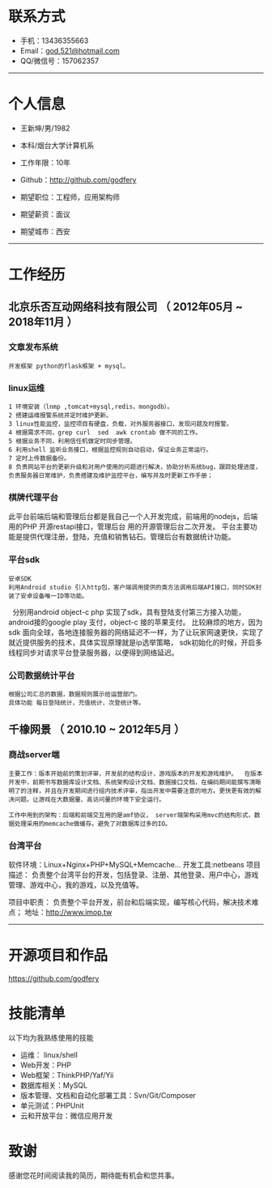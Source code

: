 
# 联系方式


- 手机：13436355663 
- Email：god.521@hotmail.com 
- QQ/微信号：157062357

---

# 个人信息

 - 王新坤/男/1982 
 - 本科/烟台大学计算机系 
 - 工作年限：10年

 - Github：http://github.com/godfery

 - 期望职位：工程师，应用架构师
 - 期望薪资：面议
 - 期望城市：西安

---

# 工作经历


## 北京乐否互动网络科技有限公司 （ 2012年05月 ~ 2018年11月 ）

### 文章发布系统
    开发框架 python的flask框架 + mysql。

### linux运维
    1 环境安装（lnmp ,tomcat+mysql,redis，mongodb）。
    2 搭建运维报警系统并定时维护更新。
    3 linux性能监控，监控项目有硬盘，负载，对外服务器接口，发现问题及时报警。
    4 根据需求不同，grep curl  sed  awk crontab 做不同的工作。
    5 根据业务不同，利用信任机做定时同步管理。
    6 利用shell 监听业务接口，根据监控规则自动启动，保证业务正常运行。
    7 定时上传数据备份。
    8 负责网站平台的更新升级和对用户使用的问题进行解决，协助分析系统bug，跟踪处理进度，负责服务器日常维护，负责搭建及维护监控平台，编写并及时更新工作手册；
    
    
     


### 棋牌代理平台 
此平台前端后端和管理后台都是我自己一个人开发完成，前端用的nodejs，后端用的PHP 开源restapi接口，管理后台 用的开源管理后台二次开发。
平台主要功能是提供代理注册，登陆，充值和销售钻石。管理后台有数据统计功能。

### 平台sdk
    安卓SDK
    利用Android studio 引入http包，客户端调用提供的类方法调用后端API接口，同时SDK封装了安卓设备唯一ID等功能。
 
    分别用android object-c  php 实现了sdk，具有登陆支付第三方接入功能，android接的google play 支付，object-c 接的苹果支付。
    比较麻烦的地方，因为sdk 面向全球，各地连接服务器的网络延迟不一样，为了让玩家网速更快，实现了就近提供服务的技术，具体实现原理就是ip选举策略，
    sdk初始化的时候，开启多线程同步对请求平台登录服务器，以便得到网络延迟。
 
 
 
### 公司数据统计平台
    根据公司汇总的数据，数据规则展示给运营部门。
    具体功能 每日登陆统计，充值统计，次登统计等。
    
 
## 千橡网景  （ 2010.10 ~ 2012年5月 ）

### 商战server端 
    主要工作：版本开始前的策划评审，开发前的结构设计，游戏版本的开发和游戏维护。	在版本开发中，前期书写数据库设计文档、系统架构设计文档、数据接口文档，在编码期间能撰写清晰明了的注释，并且在开发期间进行组内技术评审，指出开发中需要注意的地方。更快更有效的解决问题。让游戏在大数据量、高访问量的环境下安全运行。

    工作中用到的架构：后端和前端交互用的是amf协议， server端架构采用mvc的结构形式，数据处理采用的memcache做缓存。避免了对数据库过多的IO。



### 台湾平台 
软件环境：Linux+Nginx+PHP+MySQL+Memcache...
开发工具:netbeans
项目描述： 
负责整个台湾平台的开发，包括登录、注册、其他登录、用户中心，游戏管理、游戏中心，我的游戏，以及充值等。

项目中职责： 
负责整个平台开发，前台和后端实现，编写核心代码，解决技术难点；
地址：http://www.imop.tw




---

# 开源项目和作品
 https://github.com/godfery


# 技能清单


以下均为我熟练使用的技能
- 运维： linux/shell
- Web开发：PHP
- Web框架：ThinkPHP/Yaf/Yii
- 数据库相关：MySQL
- 版本管理、文档和自动化部署工具：Svn/Git/Composer
- 单元测试：PHPUnit
- 云和开放平台：微信应用开发



# 致谢
感谢您花时间阅读我的简历，期待能有机会和您共事。
